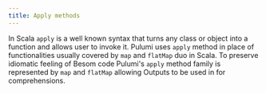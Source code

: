 ```yaml
---
title: Apply methods
---
```


In Scala `apply` is a well known syntax that turns any class or object into a function and allows user to invoke it. 
Pulumi uses `apply` method in place of functionalities usually covered by `map` and `flatMap` duo in Scala. 
To preserve idiomatic feeling of Besom code Pulumi's `apply` method family is represented by `map` and `flatMap` 
allowing Outputs to be used in for comprehensions.
